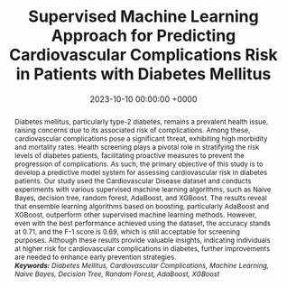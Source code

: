 ---
title:          "Supervised Machine Learning Approach for Predicting Cardiovascular Complications Risk in Patients with Diabetes Mellitus"
date:           2023-10-10 00:00:00 +0000
selected:       false
pub:            "2023 International Conference on Electrical Engineering and Informatics (ICEEI)"
# pub_pre:        "Submitted to "
pub_post:       '. <b>doi:</b> 10.1109/ICEEI59426.2023.10346215'
# pub_last:       ' <span class="badge badge-pill badge-publication badge-success">Spotlight</span>'
# pub_date:       "2023"
abstract: >-
  Diabetes mellitus, particularly type-2 diabetes, remains a prevalent health issue, raising concerns due to its associated risk of complications. Among these, cardiovascular complications pose a significant threat, exhibiting high morbidity and mortality rates. Health screening plays a pivotal role in stratifying the risk levels of diabetes patients, facilitating proactive measures to prevent the progression of complications. As such, the primary objective of this study is to develop a predictive model system for assessing cardiovascular risk in diabetes patients. Our study used the Cardiovascular Disease dataset and conducts experiments with various supervised machine learning algorithms, such as Naive Bayes, decision tree, random forest, AdaBoost, and XGBoost. The results reveal that ensemble learning algorithms based on boosting, particularly AdaBoost and XGBoost, outperform other supervised machine learning methods. However, even with the best performance achieved using the dataset, the accuracy stands at 0.71, and the F-1 score is 0.69, which is still acceptable for screening purposes. Although these results provide valuable insights, indicating individuals at higher risk for cardiovascular complications in diabetes, further improvements are needed to enhance early prevention strategies.<br /><i><b>Keywords:</b> Diabetes Mellitus, Cardiovascular Complications, Machine Learning, Naive Bayes, Decision Tree, Random Forest, AdaBoost, XGBoost</i>
# cover:          /assets/images/covers/cover1.jpg
authors:
- Arief Purnama Muharram
- Fahmi Sajid
links:
  Paper: https://doi.org/10.1109/ICEEI59426.2023.10346215
  Preprint: https://doi.org/10.36227/techrxiv.24243631.v5
  Code: https://github.com/fahmisajid/CardiovascularPredict
---